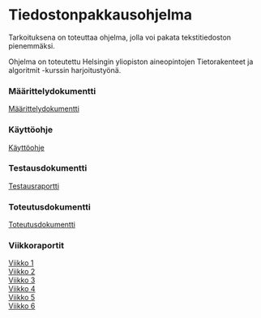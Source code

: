 # Tiedostonpakkausohjelma

Tarkoituksena on toteuttaa ohjelma, jolla voi pakata tekstitiedoston pienemmäksi. <br/>

Ohjelma on toteutettu Helsingin yliopiston aineopintojen Tietorakenteet ja algoritmit -kurssin harjoitustyönä.

### Määrittelydokumentti
[Määrittelydokumentti](https://github.com/jyrki26/Tiedostonpakkausohjelma2/blob/master/dokumentaatio/maarittelydokumentti.md)

### Käyttöohje
[Käyttöohje](https://github.com/jyrki26/Tiedostonpakkausohjelma2/blob/master/dokumentaatio/kayttoohje.md)

### Testausdokumentti
[Testausraportti](https://github.com/jyrki26/Tiedostonpakkausohjelma2/blob/master/dokumentaatio/testausraportti.md)

### Toteutusdokumentti
[Toteutusdokumentti](https://github.com/jyrki26/Tiedostonpakkausohjelma2/blob/master/dokumentaatio/toteutusdokumentti.md)

### Viikkoraportit
[Viikko 1](https://github.com/jyrki26/Tiedostonpakkausohjelma2/blob/master/dokumentaatio/viikkoraportti1.md) <br/>
[Viikko 2](https://github.com/jyrki26/Tiedostonpakkausohjelma2/blob/master/dokumentaatio/viikkoraportti2.md) <br/>
[Viikko 3](https://github.com/jyrki26/Tiedostonpakkausohjelma2/blob/master/dokumentaatio/viikkoraportti3.md) <br/>
[Viikko 4](https://github.com/jyrki26/Tiedostonpakkausohjelma2/blob/master/dokumentaatio/viikkoraportti4.md) <br/>
[Viikko 5](https://github.com/jyrki26/Tiedostonpakkausohjelma2/blob/master/dokumentaatio/viikkoraportti5.md) <br/>
[Viikko 6](https://github.com/jyrki26/Tiedostonpakkausohjelma2/blob/master/dokumentaatio/viikkoraportti5.md)